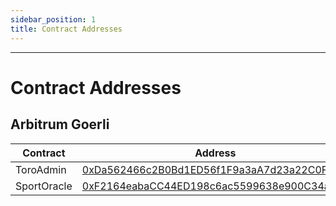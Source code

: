 ```yaml
---
sidebar_position: 1
title: Contract Addresses
---
```


<head>
    <title>Setoros Protocol</title>
    <meta name="title" property="og:title" content="Setoros Protocol" />
    <meta name="description" content="Documentation | Intro" />
    <meta name="description" property="og:description" content="Documentation | Intro" />
    <meta name="image" property="og:image" content="https://i.imgur.com/HE5eURN.png" />
    <meta name="twitter:title" content="Setoros Protocol" />
    <meta name="twitter:description" content="Documentation | Intro" />
    <meta name="twitter:image" content="https://i.imgur.com/HE5eURN.png"/>
    <meta name="twitter:card" content="summary_large_image" />
    <meta name="twitter:site" content="@setoros" />
</head>

---

# Contract Addresses

## Arbitrum Goerli
| Contract | Address |
| -------- | ------- |
| ToroAdmin | [0xDa562466c2B0Bd1ED56f1F9a3aA7d23a22C0F77C](https://goerli.arbiscan.io/address/0xDa562466c2B0Bd1ED56f1F9a3aA7d23a22C0F77C) |
| SportOracle | [0xF2164eabaCC44ED198c6ac5599638e900C34aF35](https://goerli.arbiscan.io/address/0xF2164eabaCC44ED198c6ac5599638e900C34aF35) |
